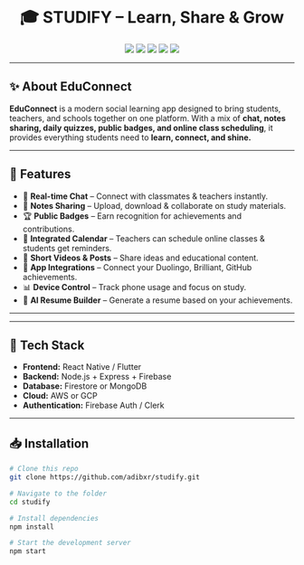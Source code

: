 <h1 align="center">🎓 STUDIFY – Learn, Share & Grow</h1>

<p align="center">
  <img src="https://img.shields.io/badge/Version-1.0.0-blue?style=flat-square" />
  <img src="https://img.shields.io/badge/License-MIT-green?style=flat-square" />
  <img src="https://img.shields.io/badge/Build-Passing-brightgreen?style=flat-square" />
  <img src="https://img.shields.io/badge/Made%20for-Students-orange?style=flat-square" />
  <img src="https://img.shields.io/badge/Made%20by-Aditya-red?style=flat-square" />

</p>

---

## ✨ About EduConnect
**EduConnect** is a modern social learning app designed to bring students, teachers, and schools together on one platform. With a mix of **chat, notes sharing, daily quizzes, public badges, and online class scheduling**, it provides everything students need to **learn, connect, and shine.**

---

## 🎯 Features
- 💬 **Real-time Chat** – Connect with classmates & teachers instantly.  
- 📑 **Notes Sharing** – Upload, download & collaborate on study materials.  
- 🏆 **Public Badges** – Earn recognition for achievements and contributions.  
- 📅 **Integrated Calendar** – Teachers can schedule online classes & students get reminders.  
- 🎥 **Short Videos & Posts** – Share ideas and educational content.  
- 🔗 **App Integrations** – Connect your Duolingo, Brilliant, GitHub achievements.  
- 📊 **Device Control** – Track phone usage and focus on study.  
- 🤖 **AI Resume Builder** – Generate a resume based on your achievements.

---

---

## 🚀 Tech Stack
- **Frontend:** React Native / Flutter  
- **Backend:** Node.js + Express + Firebase  
- **Database:** Firestore or MongoDB  
- **Cloud:** AWS or GCP  
- **Authentication:** Firebase Auth / Clerk  

---

## 📥 Installation
```bash
# Clone this repo
git clone https://github.com/adibxr/studify.git

# Navigate to the folder
cd studify

# Install dependencies
npm install

# Start the development server
npm start
